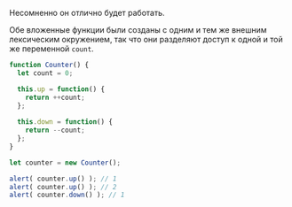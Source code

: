 
Несомненно он отлично будет работать.

Обе вложенные функции были созданы с одним и тем же внешним лексическим окружением, так что они разделяют доступ к одной и той же переменной `count`.

```js run
function Counter() {
  let count = 0;

  this.up = function() {
    return ++count;
  };
  
  this.down = function() {
    return --count;
  };
}

let counter = new Counter();

alert( counter.up() ); // 1
alert( counter.up() ); // 2
alert( counter.down() ); // 1
```
